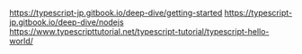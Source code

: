 https://typescript-jp.gitbook.io/deep-dive/getting-started
https://typescript-jp.gitbook.io/deep-dive/nodejs
https://www.typescripttutorial.net/typescript-tutorial/typescript-hello-world/
